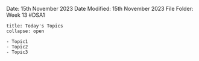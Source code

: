 Date: 15th November 2023
Date Modified: 15th November 2023
File Folder: Week 13
#DSA1

```ad-abstract
title: Today's Topics
collapse: open

- Topic1
- Topic2
- Topic3

```
